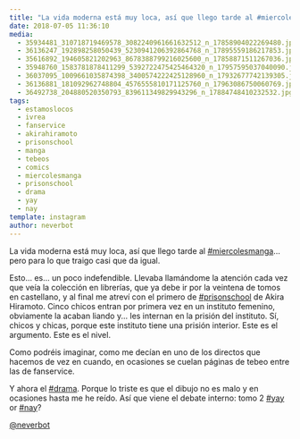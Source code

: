 ```yaml
---
title: "La vida moderna está muy loca, así que llego tarde al #miercolesmanga... pero para lo que traigo casi que da igual"
date: 2018-07-05 11:36:10
media: 
  - 35934481_310718719469578_3082240961661632512_n_17858904022269480.jpg
  - 36136247_192898258050439_5230941206392864768_n_17895559186217853.jpg
  - 35616892_194605821202963_8678388799216025600_n_17858871511267036.jpg
  - 35948760_1583781878411299_5392722475425464320_n_17957595037040090.jpg
  - 36037095_1009661035874398_3400574222425128960_n_17932677742139305.jpg
  - 36136881_181092962748804_4576555810171125760_n_17963086750060769.jpg
  - 36492738_204880520350793_839611349829943296_n_17884748410232532.jpg
tags: 
  - estamoslocos
  - ivrea
  - fanservice
  - akirahiramoto
  - prisonschool
  - manga
  - tebeos
  - comics
  - miercolesmanga
  - prisonschool
  - drama
  - yay
  - nay
template: instagram
author: neverbot
---
```


La vida moderna está muy loca, así que llego tarde al [#miercolesmanga](/tags/miercolesmanga)... pero para lo que traigo casi que da igual.


Esto... es... un poco indefendible. Llevaba llamándome la atención cada vez que veía la colección en librerías, que ya debe ir por la veintena de tomos en castellano, y al final me atreví con el primero de [#prisonschool](/tags/prisonschool) de Akira Hiramoto. Cinco chicos entran por primera vez en un instituto femenino, obviamente la acaban liando y... les internan en la prisión del instituto. Sí, chicos y chicas, porque este instituto tiene una prisión interior. Este es el argumento. Este es el nivel.


Como podréis imaginar, como me decían en uno de los directos que hacemos de vez en cuando, en ocasiones se cuelan páginas de tebeo entre las de fanservice.


Y ahora el [#drama](/tags/drama). Porque lo triste es que el dibujo no es malo y en ocasiones hasta me he reído. Así que viene el debate interno: tomo 2 [#yay](/tags/yay) or [#nay](/tags/nay)?


[@neverbot](https://instagram.com/neverbot)
